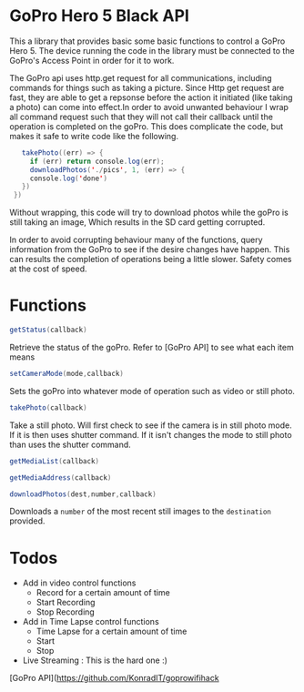# GoPro Hero 5 Black API

This a library that provides basic some basic functions to control a GoPro Hero 5. The device running the code in the library must be connected to the GoPro's Access Point in order for it to work.

The GoPro api uses http.get request for all communications, including commands for things such as taking a picture. Since Http get request are fast, they are able to get a repsonse before the action it initiated (like taking a photo) can come into effect.In order to avoid unwanted behaviour I wrap all command request such that they will not call their callback until the operation is completed on the goPro. This does complicate the code, but makes it safe to write code like the following.

```java
   takePhoto((err) => {
     if (err) return console.log(err);
     downloadPhotos('./pics', 1, (err) => {
     console.log('done')
   })
 })
```

Without wrapping, this code will try to download photos while the goPro is still taking an image, Which results in the SD card getting corrupted.

In order to avoid corrupting behaviour many of the functions, query  information from the GoPro to see if the desire changes have happen. This can results the completion of operations being a little slower. Safety comes at the cost of speed.

# Functions
```java
getStatus(callback)
```
Retrieve the status of the goPro. Refer to [GoPro API] to see what each item means

```java
setCameraMode(mode,callback)
```
Sets the goPro into whatever mode of operation such as video or still photo.

```java
takePhoto(callback)
```
Take a still photo. Will first check to see if the camera is in still photo mode. If it is then uses shutter command. If it isn't changes the mode to still photo than uses the shutter command.

```java
getMediaList(callback)
```

```java
getMediaAddress(callback)
```

```java
downloadPhotos(dest,number,callback)
```
Downloads a  `number` of the most recent still images to the `destination` provided.

# Todos

- Add in video control functions
  - Record for a certain amount of time
  - Start Recording
  - Stop Recording
- Add in Time Lapse control functions
  - Time Lapse for a certain amount of time
  - Start
  - Stop
- Live Streaming : This is the hard one :)


 [GoPro API](https://github.com/KonradIT/goprowifihack

